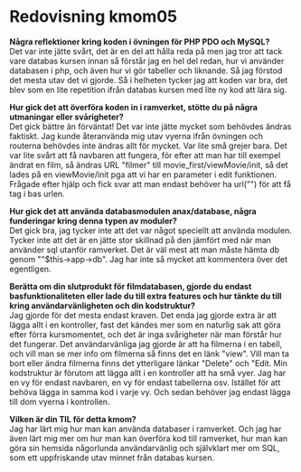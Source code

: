 ---
---
Redovisning kmom05
=========================

<p><b>Några reflektioner kring koden i övningen för PHP PDO och MySQL?</b><br>
Det var inte jätte svårt, det är en del att hålla reda på men jag tror att tack vare databas kursen innan så förstår jag en hel del redan, hur vi använder databasen i php, och även hur vi gör tabeller och liknande. Så jag förstod det mesta utav det vi gjorde. Så i helheten tycker jag att koden var bra, det blev som en lite repetition ifrån databas kursen med lite ny kod att lära sig.</p>

<p><b>Hur gick det att överföra koden in i ramverket, stötte du på några utmaningar eller svårigheter?</b><br>
Det gick bättre än förväntat! Det var inte jätte mycket som behövdes ändras faktiskt. Jag kunde återanvända mig utav vyerna ifrån övningen och routerna behövdes inte ändras allt för mycket. Var lite små grejer bara. Det var lite svårt att få navbaren att fungera, för efter att man har till exempel ändrat en film, så ändras URL "filmer" till movie_first/viewMovie/init, så det lades på en viewMovie/init pga att vi har en parameter i edit funktionen. Frågade efter hjälp och fick svar att man endast behöver ha url("") för att få tag i bas urlen. </p>

<p><b>Hur gick det att använda databasmodulen anax/database, några funderingar kring denna typen av moduler?</b><br>
Det gick bra, jag tycker inte att det var något speciellt att använda modulen. Tycker inte att det är en jätte stor skillnad på den jämfört med när man använder sql utanför ramverket. Det är väl mest att man måste hämta db genom ""$this->app->db". Jag har inte så mycket att kommentera över det egentligen. </p>

<p><b>Berätta om din slutprodukt för filmdatabasen, gjorde du endast basfunktionaliteten eller lade du till extra features och hur tänkte du till kring användarvänligheten och din kodstruktur?</b><br>
Jag gjorde för det mesta endast kraven. Det enda jag gjorde extra är att lägga allt i en kontroller, fast det kändes mer som en naturlig sak att göra efter förra kursmomentet, och det är inga svårigheter när man förstår hur det fungerar. Det användarvänliga jag gjorde är att ha filmerna i en tabell, och vill man se mer info om filmerna så finns det en länk "view". Vill man ta bort eller ändra filmerna finns det ytterligare länkar "Delete" och "Edit. Min kodstruktur är förutom att lägga allt i en kontroller att ha små vyer. Jag har en vy för endast navbaren, en vy för endast tabellerna osv. Istället för att behöva lägga in samma kod i varje vy. Och sedan behöver jag endast lägga till dom vyerna i kontrollen.</p>

<p><b>Vilken är din TIL för detta kmom?</b><br>
Jag har lärt mig hur man kan använda databaser i ramverket. Och jag har även lärt mig mer om hur man kan överföra kod till ramverket, hur man kan göra sin hemsida någorlunda användarvänlig och självklart mer om SQL, som ett uppfriskande utav minnet från databas kursen.</p>

